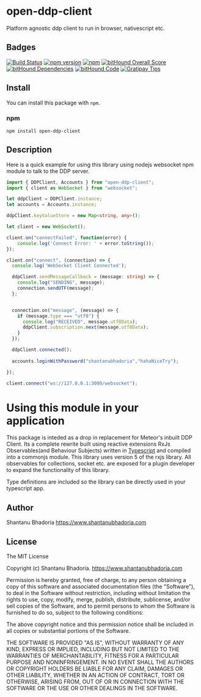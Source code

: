 # open-ddp-client

Platform agnostic ddp client to run in browser, nativescript etc.

## Badges
[![Build Status](https://travis-ci.org/shantanubhadoria/open-ddp-client.svg?branch=master)](https://travis-ci.org/shantanubhadoria/open-ddp-client)
[![npm version](https://badge.fury.io/js/open-ddp-client.svg)](https://badge.fury.io/js/open-ddp-client)
[![npm](https://img.shields.io/npm/dm/open-ddp-client.svg)](https://www.npmjs.com/package/open-ddp-client)
[![bitHound Overall Score](https://www.bithound.io/github/shantanubhadoria/open-ddp-client/badges/score.svg)](https://www.bithound.io/github/shantanubhadoria/open-ddp-client)
[![bitHound Dependencies](https://www.bithound.io/github/shantanubhadoria/open-ddp-client/badges/dependencies.svg)](https://www.bithound.io/github/shantanubhadoria/open-ddp-client/master/dependencies/npm)
[![bitHound Code](https://www.bithound.io/github/shantanubhadoria/open-ddp-client/badges/code.svg)](https://www.bithound.io/github/shantanubhadoria/open-ddp-client)
[![Gratipay Tips](https://img.shields.io/gratipay/shantanubhadoria.svg)](https://gratipay.com/shantanubhadoria)

## Install

You can install this package with `npm`.

### npm

```shell
npm install open-ddp-client
```

## Description

Here is a quick example for using this library using nodejs websocket npm module to talk to the DDP server.

```Typescript
import { DDPClient, Accounts } from "open-ddp-client";
import { client as WebSocket } from "websocket";

let ddpClient = DDPClient.instance;
let accounts = Accounts.instance;

ddpClient.keyValueStore = new Map<string, any>();

let client = new WebSocket();

client.on("connectFailed", function(error) {
    console.log('Connect Error: ' + error.toString());
});

client.on("connect", (connection) => {
  console.log('WebSocket Client Connected');

  ddpClient.sendMessageCallback = (message: string) => {
    console.log("SENDING", message);
    connection.sendUTF(message);
  };


  connection.on("message", (message) => {
    if (message.type === "utf8") {
      console.log("RECEIVED", message.utf8Data);
      ddpClient.subscription.next(message.utf8Data);
    }
  });

  ddpClient.connected();  
  
  accounts.loginWithPassword("shantanubhadoria","hahaNiceTry");

});

client.connect("ws://127.0.0.1:3000/websocket");
```

# Using this module in your application

This package is inteded as a drop in replacement for Meteor's inbuilt DDP Client. Its a complete rewrite built using
reactive extensions RxJs Observables(and Behaviour Subjects) written in 
[Typescript](https://www.typescriptlang.org/docs/handbook/module-resolution.html) and compiled into a commonjs module. 
This library uses version 5 of the rxjs library. All observables for collections, socket etc. are exposed for a plugin 
developer to expand the functionality of this library.

Type definitions are included so the library can be directly used in your typescript app.

## Author

Shantanu Bhadoria https://www.shantanubhadoria.com

## License
The MIT License

Copyright (c) Shantanu Bhadoria. https://www.shantanubhadoria.com

Permission is hereby granted, free of charge, to any person obtaining a copy
of this software and associated documentation files (the "Software"), to deal
in the Software without restriction, including without limitation the rights
to use, copy, modify, merge, publish, distribute, sublicense, and/or sell
copies of the Software, and to permit persons to whom the Software is
furnished to do so, subject to the following conditions:

The above copyright notice and this permission notice shall be included in
all copies or substantial portions of the Software.

THE SOFTWARE IS PROVIDED "AS IS", WITHOUT WARRANTY OF ANY KIND, EXPRESS OR
IMPLIED, INCLUDING BUT NOT LIMITED TO THE WARRANTIES OF MERCHANTABILITY,
FITNESS FOR A PARTICULAR PURPOSE AND NONINFRINGEMENT. IN NO EVENT SHALL THE
AUTHORS OR COPYRIGHT HOLDERS BE LIABLE FOR ANY CLAIM, DAMAGES OR OTHER
LIABILITY, WHETHER IN AN ACTION OF CONTRACT, TORT OR OTHERWISE, ARISING FROM,
OUT OF OR IN CONNECTION WITH THE SOFTWARE OR THE USE OR OTHER DEALINGS IN
THE SOFTWARE.